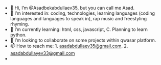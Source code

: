 - 👋 Hi, I’m @Asadbekabdullaev35, but you can call me Asad.
- 👀 I’m interested in: coding, technologies, learning languages (coding languages and languages to speak in), rap music and freestyling rhyming.
- 🌱 I’m currently learning:  html, css, javascript, C. Planning to learn python.
- 💞️ I’m looking to collaborate on some projects within qwasar platform.
- 📫 How to reach me: 1. asadabdullaev35@gmail.com. 2. asadabdullayev33@gmail.com
- 
<!---
Asadbekabdullaev35/Asadbekabdullaev35 is a ✨ special ✨ repository because its `README.md` (this file) appears on your GitHub profile.
You can click the Preview link to take a look at your changes.
--->
